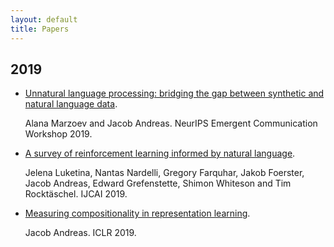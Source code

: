 ```yaml
---
layout: default
title: Papers
---
```


## 2019

- [Unnatural language processing: bridging the gap between synthetic and natural
  language data](https://lingo.csail.mit.edu/assets/docs/marzoev-2020_unlp.pdf).

  Alana Marzoev and Jacob Andreas. NeurIPS Emergent Communication Workshop 2019.

- [A survey of reinforcement learning informed by natural language](https://arxiv.org/abs/1906.03926).

  Jelena Luketina, Nantas Nardelli, Gregory Farquhar, Jakob Foerster, Jacob
  Andreas, Edward Grefenstette, Shimon Whiteson and Tim Rocktäschel. IJCAI 2019.

- [Measuring compositionality in representation learning](https://arxiv.org/abs/1902.07181).

  Jacob Andreas. ICLR 2019.
